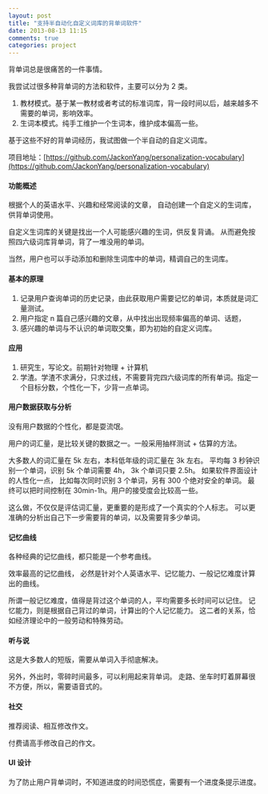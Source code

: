 ```yaml
---
layout: post
title: "支持半自动化自定义词库的背单词软件"
date: 2013-08-13 11:15
comments: true
categories: project
---
```


背单词总是很痛苦的一件事情。

我尝试过很多种背单词的方法和软件，主要可以分为 2 类。

1. 教材模式。基于某一教材或者考试的标准词库，背一段时间以后，越来越多不需要的单词，影响效率。
2. 生词本模式。纯手工维护一个生词本，维护成本偏高一些。

基于这些不好的背单词经历，我试图做一个半自动的自定义词库。

项目地址：[https://github.com/JackonYang/personalization-vocabulary](https://github.com/JackonYang/personalization-vocabulary)

<!--more-->

#### 功能概述

根据个人的英语水平、兴趣和经常阅读的文章，
自动创建一个自定义的生词库，供背单词使用。

自定义生词库的关键是找出一个人可能感兴趣的生词，供反复背诵。
从而避免按照四六级词库背单词，背了一堆没用的单词。

当然，用户也可以手动添加和删除生词库中的单词，精调自己的生词库。

#### 基本的原理

1. 记录用户查询单词的历史记录，由此获取用户需要记忆的单词，本质就是词汇量测试。
2. 用户指定 n 篇自己感兴趣的文章，从中找出出现频率偏高的单词、话题，
3. 感兴趣的单词与不认识的单词取交集，即为初始的自定义词库。

#### 应用

1. 研究生，写论文。前期针对物理 + 计算机
2. 学渣。学渣不求满分，只求过线，不需要背完四六级词库的所有单词。指定一个目标分数，个性化一下，少背一点单词。

#### 用户数据获取与分析

没有用户数据的个性化，都是耍流氓。

用户的词汇量，是比较关键的数据之一。一般采用抽样测试 + 估算的方法。

大多数人的词汇量在 5k 左右，本科低年级的词汇量在 3k 左右。
平均每 3 秒钟识别一个单词，识别 5k 个单词需要 4h， 3k 个单词只要 2.5h。
如果软件界面设计的人性化一点，
比如每次同时识别 3 个单词，另有 300 个绝对安全的单词。
最终可以把时间控制在 30min-1h。用户的接受度会比较高一些。

这么做，不仅仅是评估词汇量，更重要的是形成了一个真实的个人标志。
可以更准确的分析出自己下一步需要背的单词，以及需要背多少单词。

#### 记忆曲线

各种经典的记忆曲线，都只能是一个参考曲线。

效率最高的记忆曲线，
必然是针对个人英语水平、记忆能力、一般记忆难度计算出的曲线。

所谓一般记忆难度，值得是背过这个单词的人，平均需要多长时间可以记住。
记忆能力，则是根据自己背过的单词，计算出的个人记忆能力。
这二者的关系，恰如经济理论中的一般劳动和特殊劳动。

#### 听与说

这是大多数人的短版，需要从单词入手彻底解决。

另外，外出时，零碎时间最多，可以利用起来背单词。
走路、坐车时盯着屏幕很不方便，所以，需要语音式的。

#### 社交

推荐阅读、相互修改作文。

付费请高手修改自己的作文。

#### UI 设计

为了防止用户背单词时，不知道进度的时间恐慌症，需要有一个进度条提示进度。
